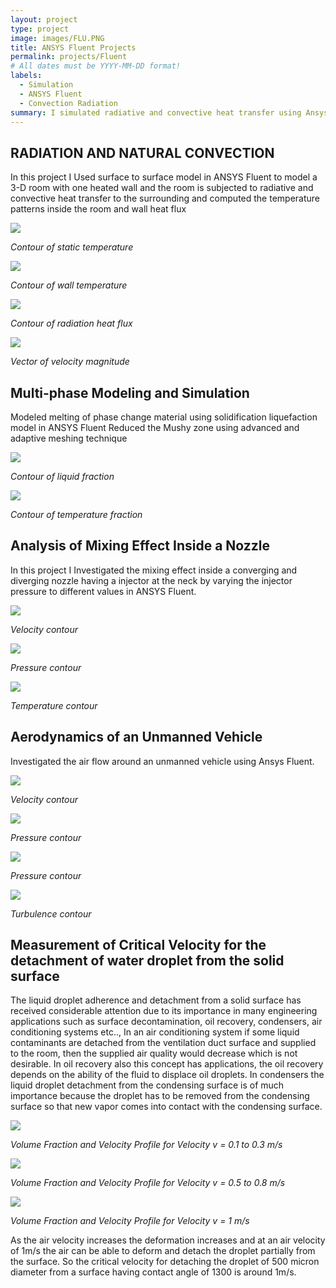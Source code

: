 ```yaml
---
layout: project
type: project
image: images/FLU.PNG
title: ANSYS Fluent Projects
permalink: projects/Fluent
# All dates must be YYYY-MM-DD format!
labels:
  - Simulation
  - ANSYS Fluent
  - Convection Radiation
summary: I simulated radiative and convective heat transfer using Ansys Fluent.
---
```


## RADIATION AND NATURAL CONVECTION
In this project I Used surface to surface model in ANSYS Fluent to model a 3-D room with one heated wall and the room is subjected to radiative and convective heat transfer to the surrounding and computed the temperature patterns inside the room and wall heat flux

  <img class="ui image" src="../images/Capture1.PNG">
  
  <em>Contour of static temperature</em>
  
  
  
  <img class="ui image" src="../images/Capture2.PNG">
  

  <em>Contour of wall temperature</em>  
  
  
  
  <img class="ui image" src="../images/Capture3.PNG">
  
  <em>Contour of radiation heat flux</em> 
  
  
  
  <img class="ui image" src="../images/Capture4.PNG">
  
  
  <em>Vector of velocity magnitude</em>
    


## Multi-phase Modeling and Simulation 
Modeled melting of phase change material using solidification liquefaction model in ANSYS Fluent
Reduced the Mushy zone using advanced and adaptive meshing technique

  <img class="ui image" src="../images/Capture5.png">
  
  <em>Contour of liquid fraction</em>
  
  
  
  <img class="ui image" src="../images/Capture6.png">
  

  <em>Contour of temperature fraction</em>



## Analysis of Mixing Effect Inside a Nozzle
In this project I Investigated the mixing effect inside a converging and diverging nozzle having a injector at the neck by varying the injector pressure to different values in ANSYS Fluent.

  <img class="ui image" src="../images/Capture8.png">
  
  <em>Velocity contour</em>
  
  
  
  <img class="ui image" src="../images/Capture9.png">
  

  <em>Pressure contour</em>
  
  
  
  <img class="ui image" src="../images/Capture10.png">
  

  <em>Temperature contour</em>
  
  ## Aerodynamics of an Unmanned Vehicle
Investigated the air flow around an unmanned vehicle using Ansys Fluent.

  <img class="ui image" src="../images/Capture11.png">
  
  <em>Velocity contour</em>
  
  
  
  <img class="ui image" src="../images/Capture12.png">
  

  <em>Pressure contour</em>
  
  
  
  <img class="ui image" src="../images/pressure.jpg">
  
  <em>Pressure contour</em>
  
  
  
  <img class="ui image" src="../images/ke.jpg">
  

  <em>Turbulence contour</em>

## Measurement of Critical Velocity for the detachment of water droplet from the solid surface 
The liquid droplet adherence and detachment from a solid surface has received considerable attention due to its importance in many engineering applications such as surface decontamination, oil recovery, condensers, air conditioning systems etc.., In an air conditioning system if some liquid contaminants are detached from the ventilation duct surface and supplied to the room, then the supplied air quality would decrease which is not desirable. In oil recovery also this concept has applications, the oil recovery depends on the ability of the fluid to displace oil droplets. In condensers the liquid droplet detachment from the condensing surface is of much importance because the droplet has to be removed from the condensing surface so that new vapor comes into contact with the condensing surface. 


  <img class="ui image" src="../images/Capture13.png">
  
  <em>Volume Fraction and Velocity Profile for Velocity v = 0.1 to 0.3 m/s </em>
  
  
  
  <img class="ui image" src="../images/Capture14.png">
  

  <em>Volume Fraction and Velocity Profile for Velocity v = 0.5 to 0.8 m/s </em>
  
  
  
  <img class="ui image" src="../images/Capture15.png">
  

  <em>Volume Fraction and Velocity Profile for Velocity v = 1 m/s </em>
  
  
As the air velocity increases the deformation increases and at an air velocity of 1m/s the air can be able to deform and detach the droplet partially from the surface. 
So the critical velocity for detaching the droplet of 500 micron diameter from a surface having contact angle of 1300 is around 1m/s. 	
